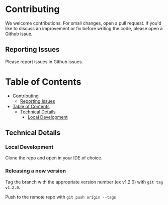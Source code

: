 # Contributing

We welcome contributions. For small changes, open a pull request. If you'd like to discuss an improvement or fix before writing the code, please open a Github issue.

## Reporting Issues

Please report issues in Github issues.

# Table of Contents

- [Contributing](#contributing)
    - [Reporting Issues](#reporting-issues)
- [Table of Contents](#table-of-contents)
    - [Technical Details](#technical-details)
        - [Local Development](#local-development)


## Technical Details
### Local Development
Clone the repo and open in your IDE of choice.

### Releasing a new version
Tag the branch with the appropriate version number (ex v1.2.0) with `git tag v1.2.0`.

Push to the remote repo with `git push origin --tags`